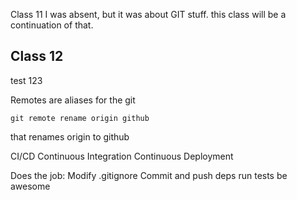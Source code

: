 Class 11 I was absent, but it was about GIT stuff. this class will be a continuation of that.

## Class 12

test 123

Remotes are aliases for the git 

```
git remote rename origin github
```

that renames origin to github

CI/CD Continuous Integration Continuous Deployment

Does the job:
  Modify .gitignore
  Commit and push deps
  run tests
  be awesome